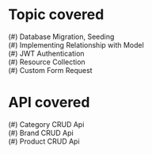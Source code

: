 # Topic covered

(#) Database Migration, Seeding </br>
(#) Implementing Relationship with Model </br>
(#) JWT Authentication </br>
(#) Resource Collection </br>
(#) Custom Form Request </br>

# API covered
(#) Category CRUD Api </br>
(#) Brand CRUD Api </br>
(#) Product CRUD Api </br>

